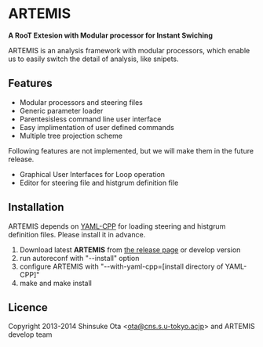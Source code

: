 ARTEMIS
=======

**A RooT Extesion with Modular processor for Instant Swiching**

ARTEMIS is an analysis framework with modular processors, which enable us to easily switch the detail of analysis, like snipets.



Features
--------

* Modular processors and steering files
* Generic parameter loader
* Parentesisless command line user interface
* Easy implimentation of user defined commands
* Multiple tree projection scheme

Following features are not implemented, but we will make them in the future release.

* Graphical User Interfaces for Loop operation
* Editor for steering file and histgrum definition file


Installation
------------

ARTEMIS depends on [YAML-CPP](https://code.google.com/p/yaml-cpp/) for loading steering and histgrum definition files. Please install it in advance.

1. Download latest **ARTEMIS** from [the release page](https://github.com/artemis-dev/artemis) or develop version
1. run autoreconf with "--install" option
1. configure ARTEMIS with "--with-yaml-cpp=[install directory of YAML-CPP]"
1. make and make install


Licence
-------
Copyright 2013-2014 Shinsuke Ota <<ota@cns.s.u-tokyo.acjp>> and ARTEMIS develop team
